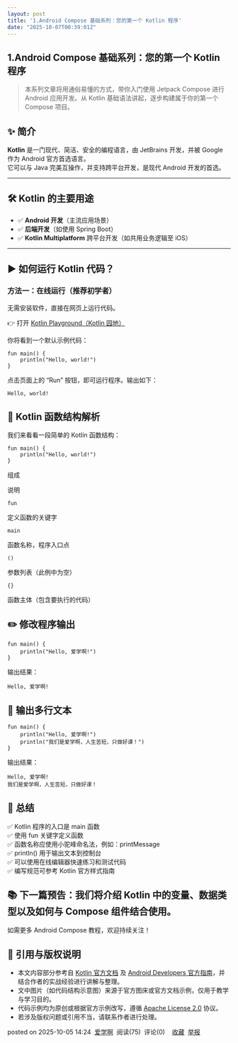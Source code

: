 ```yaml
---
layout: post
title: '1.Android Compose 基础系列：您的第一个 Kotlin 程序'
date: "2025-10-07T00:39:01Z"
---
```

1.Android Compose 基础系列：您的第一个 Kotlin 程序
--------------------------------------

> 本系列文章将用通俗易懂的方式，带你入门使用 Jetpack Compose 进行 Android 应用开发。从 Kotlin 基础语法讲起，逐步构建属于你的第一个 Compose 项目。

✨ 简介
----

**Kotlin** 是一门现代、简洁、安全的编程语言，由 JetBrains 开发，并被 Google 作为 Android 官方首选语言。  
它可以与 Java 完美互操作，并支持跨平台开发，是现代 Android 开发的首选。

* * *

🛠️ Kotlin 的主要用途
----------------

*   ✅ **Android 开发**（主流应用场景）
*   ✅ **后端开发**（如使用 Spring Boot）
*   ✅ **Kotlin Multiplatform** 跨平台开发（如共用业务逻辑至 iOS）

* * *

▶️ 如何运行 Kotlin 代码？
------------------

### 方法一：在线运行（推荐初学者）

无需安装软件，直接在网页上运行代码。

👉 打开 [Kotlin Playground（Kotlin 园地）](https://play.kotlinlang.org/)

你将看到一个默认示例代码：

    fun main() {
        println("Hello, world!")
    }
    

点击页面上的 “Run” 按钮，即可运行程序。输出如下：

    Hello, world!
    

🧩 Kotlin 函数结构解析
----------------

我们来看看一段简单的 Kotlin 函数结构：

    fun main() {
        println("Hello, world!")
    }
    

组成

说明

`fun`

定义函数的关键字

`main`

函数名称，程序入口点

`()`

参数列表（此例中为空）

`{}`

函数主体（包含要执行的代码）

✏️ 修改程序输出
---------

    fun main() {
        println("Hello, 爱学啊!")
    }
    
    

输出结果：

    Hello, 爱学啊!
    
    

📝 输出多行文本
---------

    fun main() {
        println("Hello, 爱学啊!")
        println("我们是爱学啊，人生苦短，只做好课！")
    }
    
    

输出结果：

    Hello, 爱学啊!
    我们是爱学啊，人生苦短，只做好课！
    
    

📌 总结
-----

✅ Kotlin 程序的入口是 main 函数  
✅ 使用 fun 关键字定义函数  
✅ 函数名称应使用小驼峰命名法，例如：printMessage  
✅ println() 用于输出文本到控制台  
✅ 可以使用在线编辑器快速练习和测试代码  
✅ 编写规范可参考 Kotlin 官方样式指南

📚 下一篇预告：我们将介绍 Kotlin 中的变量、数据类型以及如何与 Compose 组件结合使用。
----------------------------------------------------

如需更多 Android Compose 教程，欢迎持续关注！

📖 引用与版权说明
----------

*   本文内容部分参考自 [Kotlin 官方文档](https://kotlinlang.org/docs/home.html) 及 [Android Developers 官方指南](https://developer.android.com/jetpack/compose?hl=zh-cn)，并结合作者的实战经验进行讲解与整理。
*   文中图片（如代码结构示意图）来源于官方图床或官方文档示例，仅用于教学与学习目的。
*   代码示例均为原创或根据官方示例改写，遵循 [Apache License 2.0](https://www.apache.org/licenses/LICENSE-2.0) 协议。
*   若涉及版权问题或引用不当，请联系作者进行处理。

posted on 2025-10-05 14:24  [爱学啊](https://www.cnblogs.com/woblog)  阅读(75)  评论(0)    [收藏](javascript:void\(0\))  [举报](javascript:void\(0\))